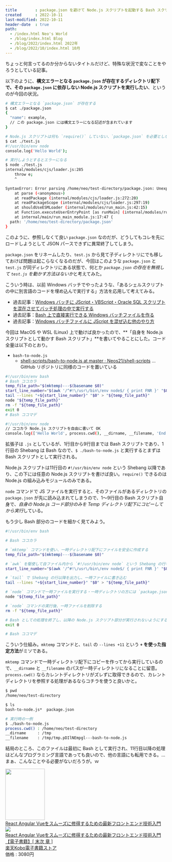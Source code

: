 ```yaml
---
title        : package.json を避けて Node.js スクリプトを起動する Bash スクリプト
created      : 2022-10-11
last-modified: 2022-10-11
header-date  : true
path:
  - /index.html Neo's World
  - /blog/index.html Blog
  - /blog/2022/index.html 2022年
  - /blog/2022/10/index.html 10月
---
```


ちょっと何言ってるのか分からないタイトルだけど、特殊な状況で変なことをやろうとしている記事。

以下のように、**構文エラーとなる `package.json` が存在するディレクトリ配下で、その `package.json` に依存しない Node.js スクリプトを実行したい**、というのが今回の状況。

```bash
# 構文エラーとなる `package.json` が存在する
$ cat ./package.json
{
  "name": example,
  // この package.json には構文エラーになる記述が含まれています
}

# Node.js スクリプトは何も `require()` していない、`package.json` を必要としない内容
$ cat ./test.js
#!/usr/bin/env node
console.log('Hello World');

# 実行しようとするとエラーになる
$ node ./test.js
internal/modules/cjs/loader.js:285
    throw e;
    ^

SyntaxError: Error parsing /home/neo/test-directory/package.json: Unexpected token e in JSON at position 12
    at parse (<anonymous>)
    at readPackage (internal/modules/cjs/loader.js:272:20)
    at readPackageScope (internal/modules/cjs/loader.js:297:19)
    at shouldUseESMLoader (internal/modules/run_main.js:42:15)
    at Function.executeUserEntryPoint [as runMain] (internal/modules/run_main.js:70:24)
    at internal/main/run_main_module.js:17:47 {
  path: '/home/neo/test-directory/package.json'
}
```

このように、参照しなくて良い `package.json` なのだが、どうしてもコレを先にロードしようとして JSON パースできずに異常終了してしまう。

`package.json` をリネームしたり、`test.js` から見て子ディレクトリにでも移しておけば問題は起こらなくなるのだが、今回はこのような `package.json` と `test.js` が同ディレクトリにある状態で、何とか *`package.json` の存在を無視して `test.js` を動かす方法はないか*と考えてみた。

こういう時は、以前 Windows バッチでやったような、「あるシェルスクリプトの中に別言語のコードを埋め込んで実行する」方法を応用して考えてみる。

- 過去記事：[Windows バッチに JScript・VBScript・Oracle SQL スクリプトを混在させてバッチ処理の中で実行する](/blog/2016/10/28-01.html)
- 過去記事：[Bash 上で直接実行できる Windows バッチファイルを作る](/blog/2017/02/03-03.html)
- 過去記事：[Windows バッチファイルに JScript を混ぜ込む他のやり方](/blog/2017/07/02-02.html)

今回は MacOS や WSL (Linux) 上で動けば良かったので、**「自身を Node.js スクリプトとして動かす Bash スクリプト」**を書いてやることにした。コード全量は以下のとおり。

- `bash-to-node.js`
  - [shell-scripts/bash-to-node.js at master · Neos21/shell-scripts](https://github.com/Neos21/shell-scripts/blob/master/node-js/examples/bash-to-node.js) … GitHub リポジトリに同様のコードを置いている

```bash
#!/usr/bin/env bash
# Bash ココカラ
temp_file_path="$(mktemp)---$(basename $0)"
start_line_number="$(awk '/^#!\/usr\/bin\/env node$/ { print FNR }' "$0")"
tail --lines "+${start_line_number}" "$0" > "${temp_file_path}"
node "${temp_file_path}"
rm -f "${temp_file_path}"
exit 0
# Bash ココマデ

#!/usr/bin/env node
// ココカラ Node.js スクリプトを自由に書いて OK
console.log(['Hello World', process.cwd(), __dirname, __filename, 'End'].join('\n'));
```

拡張子は `.js` としているが、1行目から9行目までは Bash スクリプトであり、1行目の Shebang は Bash なので、`$ ./bash-to-node.js` と実行するとまずは Bash スクリプトとして実行される。

Node.js スクリプトは11行目の `#!/usr/bin/env node` という Shebang 以降であり、この下には任意の Node.js スクリプトを書けば良い。`require()` できるのは Node.js の組み込みモジュールのみである。

`node` コマンドで JS ファイルを実行すると、そのファイルがあるディレクトリの `package.json` が先に読み込まれてしまうので、1～9行目の Bash スクリプト自身で、*自身の Node.js コード部分のみを Temp ディレクトリ配下にコピーしてから実行*している。

もう少し Bash 部分のコードを細かく見てみよう。

```bash
#!/usr/bin/env bash

# Bash ココカラ

# `mktemp` コマンドを使い、一時ディレクトリ配下にファイルを安全に作成する
temp_file_path="$(mktemp)---$(basename $0)"

# `awk` を駆使して自ファイル内から `#!/usr/bin/env node` という Shebang の行を探し出す
start_line_number="$(awk '/^#!\/usr\/bin\/env node$/ { print FNR }' "$0")"

# `tail` で Shebang の行以降を出力し、一時ファイルに書き込む
tail --lines "+${start_line_number}" "$0" > "${temp_file_path}"

# `node` コマンドで一時ファイルを実行する・一時ディレクトリの方には `package.json` が存在しないので上手く動くというワケ
node "${temp_file_path}"

# `node` コマンドの実行後、一時ファイルを削除する
rm -f "${temp_file_path}"

# Bash としての処理を終了し、以降の Node.js スクリプト部分が実行されないようにする
exit 0

# Bash ココマデ
```

こういう仕組み。`mktemp` コマンドと、`tail` の `--lines +11` という **`+` を使った指定方法**がミソである。

`mktemp` コマンドで一時ディレクトリ配下にコピーを作ってから実行しているので、`__dirname` と `__filename` のパスが一時ディレクトリになることに留意。`process.cwd()` ならカレントディレクトリがズレずに取得できるので、カレントディレクトリを参照する処理があるならコチラを使うと良いかと。

```bash
$ pwd
/home/neo/test-directory

$ ls
bash-to-node.js*  package.json

# 実行時の一例
$ ./bash-to-node.js
process.cwd() : /home/neo/test-directory
__dirname     : /tmp
__filename    : /tmp/tmp.pDIlNEmpgl---bash-to-node.js
```

結局のところ、このファイルは最初に Bash として実行され、11行目以降の処理はどんなプログラミング言語であっても良いので、他の言語にも転用できる。…まぁ、こんなことやる必要がないだろうが。ｗ

<div class="ad-amazon">
  <div class="ad-amazon-image">
    <a href="https://www.amazon.co.jp/dp/B09NKMKJ8S?tag=neos21-22&amp;linkCode=osi&amp;th=1&amp;psc=1">
      <img src="https://m.media-amazon.com/images/I/41+KBZZVwLL._SL160_.jpg" width="123" height="160">
    </a>
  </div>
  <div class="ad-amazon-info">
    <div class="ad-amazon-title">
      <a href="https://www.amazon.co.jp/dp/B09NKMKJ8S?tag=neos21-22&amp;linkCode=osi&amp;th=1&amp;psc=1">React Angular Vueをスムーズに修得するための最新フロントエンド技術入門</a>
    </div>
  </div>
</div>

<div class="ad-rakuten">
  <div class="ad-rakuten-image">
    <a href="https://hb.afl.rakuten.co.jp/hgc/g00reb42.waxycf23.g00reb42.waxyd080/?pc=https%3A%2F%2Fitem.rakuten.co.jp%2Frakutenkobo-ebooks%2Fcd01eece8d213cdca60be7c05a41ca88%2F&amp;m=http%3A%2F%2Fm.rakuten.co.jp%2Frakutenkobo-ebooks%2Fi%2F20680744%2F">
      <img src="https://thumbnail.image.rakuten.co.jp/@0_mall/rakutenkobo-ebooks/cabinet/1100/2000010661100.jpg?_ex=128x128">
    </a>
  </div>
  <div class="ad-rakuten-info">
    <div class="ad-rakuten-title">
      <a href="https://hb.afl.rakuten.co.jp/hgc/g00reb42.waxycf23.g00reb42.waxyd080/?pc=https%3A%2F%2Fitem.rakuten.co.jp%2Frakutenkobo-ebooks%2Fcd01eece8d213cdca60be7c05a41ca88%2F&amp;m=http%3A%2F%2Fm.rakuten.co.jp%2Frakutenkobo-ebooks%2Fi%2F20680744%2F">React Angular Vueをスムーズに修得するための最新フロントエンド技術入門【電子書籍】[ 末次 章 ]</a>
    </div>
    <div class="ad-rakuten-shop">
      <a href="https://hb.afl.rakuten.co.jp/hgc/g00reb42.waxycf23.g00reb42.waxyd080/?pc=https%3A%2F%2Fwww.rakuten.co.jp%2Frakutenkobo-ebooks%2F&amp;m=http%3A%2F%2Fm.rakuten.co.jp%2Frakutenkobo-ebooks%2F">楽天Kobo電子書籍ストア</a>
    </div>
    <div class="ad-rakuten-price">価格 : 3080円</div>
  </div>
</div>
